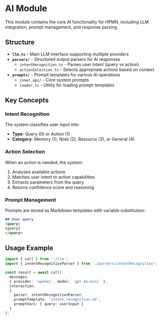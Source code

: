 # AI Module

This module contains the core AI functionality for HPMN, including LLM integration, prompt management, and response parsing.

## Structure

- **`llm.ts`** - Main LLM interface supporting multiple providers
- **`parsers/`** - Structured output parsers for AI responses
  - `intentRecognition.ts` - Parses user intent (query vs action)
  - `actionSelection.ts` - Selects appropriate actions based on context
- **`prompts/`** - Prompt templates for various AI operations
  - `inner_api/` - Core system prompts
  - `loader.ts` - Utility for loading prompt templates

## Key Concepts

### Intent Recognition
The system classifies user input into:
- **Type**: Query (0) or Action (1)
- **Category**: Memory (1), Note (2), Resource (3), or General (4)

### Action Selection
When an action is needed, the system:
1. Analyses available actions
2. Matches user intent to action capabilities
3. Extracts parameters from the query
4. Returns confidence score and reasoning

### Prompt Management
Prompts are stored as Markdown templates with variable substitution:
```markdown
## User query
<query>
{query}
</query>
```

## Usage Example

```typescript
import { call } from './llm';
import { intentRecognitionParser } from './parsers/intentRecognition';

const result = await call(
  messages,
  { provider: 'openai', model: 'gpt-4o-mini' },
  interaction,
  {
    parser: intentRecognitionParser,
    promptTemplate: 'intent_recognition.md',
    promptVars: { query: userInput }
  }
);
```